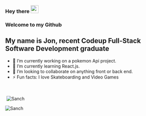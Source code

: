### Hey there <img src="https://media.giphy.com/media/hvRJCLFzcasrR4ia7z/giphy.gif" width="25px">

<h3>Welcome to my Github</h3>

<h2>My name is Jon, recent Codeup Full-Stack Software Development graduate</h2>

- 🔭 I’m currently working on a pokemon Api project.
- 🌱 I’m currently learning React.js.
- 👯 I’m looking to collaborate on anything front or back end.
- ⚡ Fun facts: I love Skateboarding and Video Games

<br>
<p>&nbsp;<img align="center" src="https://github-readme-stats.vercel.app/api?username=jonathan-sanchez&theme=radical&show_icons=true&count_private=true&locale=en" alt="Sanch" /></p>
<p><img align="left" src="https://github-readme-stats.vercel.app/api/top-langs?username=jonathan-sanchez&theme=radical&show_icons=true&count_private=true&locale=en&layout=compact" alt="Sanch" /></p>
